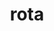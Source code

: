 ---
title: rota
meaning: wheel
ch: fifteen
pos: noun
stem: rot
genend: ae
abbgender: f.
abbgender2: fem.
gender: feminine
declension: first
---